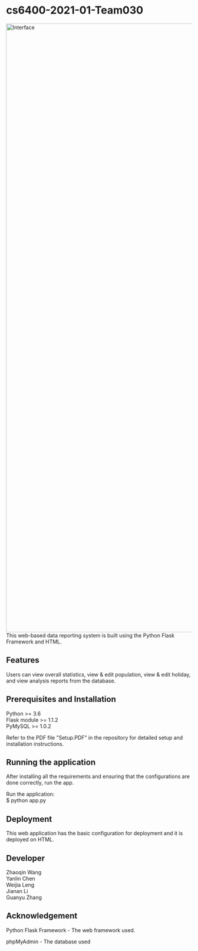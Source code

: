 # cs6400-2021-01-Team030

<img width="1650" alt="Interface" src="https://github.gatech.edu/storage/user/40466/files/26fcb980-9f57-11eb-97ea-1cd61daafbd2">
This web-based data reporting system is built using the Python Flask Framework and HTML.

## Features
Users can view overall statistics, view & edit population, view & edit holiday, and view analysis reports from the database.

## Prerequisites and Installation

Python >= 3.6  
Flask module >= 1.1.2  
PyMySQL >= 1.0.2

Refer to the PDF file "Setup.PDF" in the repository for detailed setup and installation instructions.

## Running the application

After installing all the requirements and ensuring that the configurations are done correctly, run the app.

Run the application:  
$ python app.py

## Deployment

This web application has the basic configuration for deployment and it is deployed on HTML.

## Developer

Zhaoqin Wang   
Yanlin Chen  
Weijia Leng  
Jianan Li  
Guanyu Zhang  

## Acknowledgement

Python Flask Framework - The web framework used. 

phpMyAdmin - The database used







 
